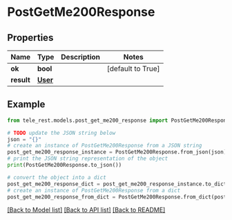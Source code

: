 # PostGetMe200Response


## Properties

Name | Type | Description | Notes
------------ | ------------- | ------------- | -------------
**ok** | **bool** |  | [default to True]
**result** | [**User**](User.md) |  | 

## Example

```python
from tele_rest.models.post_get_me200_response import PostGetMe200Response

# TODO update the JSON string below
json = "{}"
# create an instance of PostGetMe200Response from a JSON string
post_get_me200_response_instance = PostGetMe200Response.from_json(json)
# print the JSON string representation of the object
print(PostGetMe200Response.to_json())

# convert the object into a dict
post_get_me200_response_dict = post_get_me200_response_instance.to_dict()
# create an instance of PostGetMe200Response from a dict
post_get_me200_response_from_dict = PostGetMe200Response.from_dict(post_get_me200_response_dict)
```
[[Back to Model list]](../README.md#documentation-for-models) [[Back to API list]](../README.md#documentation-for-api-endpoints) [[Back to README]](../README.md)


